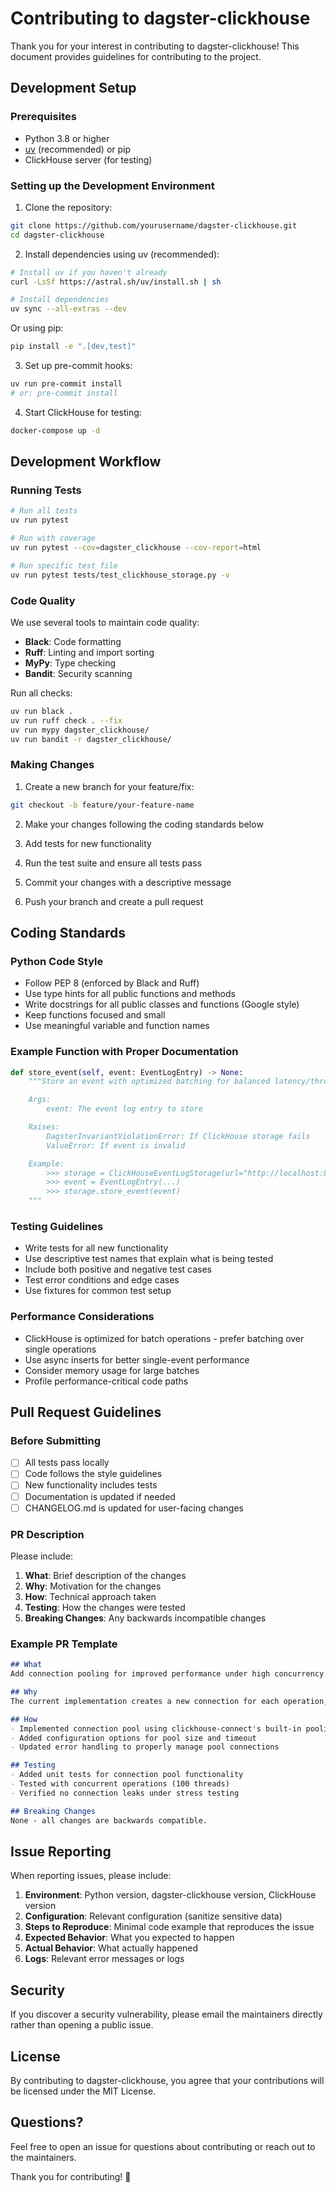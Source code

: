 # Contributing to dagster-clickhouse

Thank you for your interest in contributing to dagster-clickhouse! This document provides guidelines for contributing to the project.

## Development Setup

### Prerequisites

- Python 3.8 or higher
- [uv](https://docs.astral.sh/uv/) (recommended) or pip
- ClickHouse server (for testing)

### Setting up the Development Environment

1. Clone the repository:
```bash
git clone https://github.com/yourusername/dagster-clickhouse.git
cd dagster-clickhouse
```

2. Install dependencies using uv (recommended):
```bash
# Install uv if you haven't already
curl -LsSf https://astral.sh/uv/install.sh | sh

# Install dependencies
uv sync --all-extras --dev
```

Or using pip:
```bash
pip install -e ".[dev,test]"
```

3. Set up pre-commit hooks:
```bash
uv run pre-commit install
# or: pre-commit install
```

4. Start ClickHouse for testing:
```bash
docker-compose up -d
```

## Development Workflow

### Running Tests

```bash
# Run all tests
uv run pytest

# Run with coverage
uv run pytest --cov=dagster_clickhouse --cov-report=html

# Run specific test file
uv run pytest tests/test_clickhouse_storage.py -v
```

### Code Quality

We use several tools to maintain code quality:

- **Black**: Code formatting
- **Ruff**: Linting and import sorting
- **MyPy**: Type checking
- **Bandit**: Security scanning

Run all checks:
```bash
uv run black .
uv run ruff check . --fix
uv run mypy dagster_clickhouse/
uv run bandit -r dagster_clickhouse/
```

### Making Changes

1. Create a new branch for your feature/fix:
```bash
git checkout -b feature/your-feature-name
```

2. Make your changes following the coding standards below

3. Add tests for new functionality

4. Run the test suite and ensure all tests pass

5. Commit your changes with a descriptive message

6. Push your branch and create a pull request

## Coding Standards

### Python Code Style

- Follow PEP 8 (enforced by Black and Ruff)
- Use type hints for all public functions and methods
- Write docstrings for all public classes and functions (Google style)
- Keep functions focused and small
- Use meaningful variable and function names

### Example Function with Proper Documentation

```python
def store_event(self, event: EventLogEntry) -> None:
    """Store an event with optimized batching for balanced latency/throughput.

    Args:
        event: The event log entry to store

    Raises:
        DagsterInvariantViolationError: If ClickHouse storage fails
        ValueError: If event is invalid

    Example:
        >>> storage = ClickHouseEventLogStorage(url="http://localhost:8123/dagster")
        >>> event = EventLogEntry(...)
        >>> storage.store_event(event)
    """
```

### Testing Guidelines

- Write tests for all new functionality
- Use descriptive test names that explain what is being tested
- Include both positive and negative test cases
- Test error conditions and edge cases
- Use fixtures for common test setup

### Performance Considerations

- ClickHouse is optimized for batch operations - prefer batching over single operations
- Use async inserts for better single-event performance
- Consider memory usage for large batches
- Profile performance-critical code paths

## Pull Request Guidelines

### Before Submitting

- [ ] All tests pass locally
- [ ] Code follows the style guidelines
- [ ] New functionality includes tests
- [ ] Documentation is updated if needed
- [ ] CHANGELOG.md is updated for user-facing changes

### PR Description

Please include:

1. **What**: Brief description of the changes
2. **Why**: Motivation for the changes
3. **How**: Technical approach taken
4. **Testing**: How the changes were tested
5. **Breaking Changes**: Any backwards incompatible changes

### Example PR Template

```markdown
## What
Add connection pooling for improved performance under high concurrency.

## Why
The current implementation creates a new connection for each operation, which is inefficient and can lead to connection exhaustion under load.

## How
- Implemented connection pool using clickhouse-connect's built-in pooling
- Added configuration options for pool size and timeout
- Updated error handling to properly manage pool connections

## Testing
- Added unit tests for connection pool functionality
- Tested with concurrent operations (100 threads)
- Verified no connection leaks under stress testing

## Breaking Changes
None - all changes are backwards compatible.
```

## Issue Reporting

When reporting issues, please include:

1. **Environment**: Python version, dagster-clickhouse version, ClickHouse version
2. **Configuration**: Relevant configuration (sanitize sensitive data)
3. **Steps to Reproduce**: Minimal code example that reproduces the issue
4. **Expected Behavior**: What you expected to happen
5. **Actual Behavior**: What actually happened
6. **Logs**: Relevant error messages or logs

## Security

If you discover a security vulnerability, please email the maintainers directly rather than opening a public issue.

## License

By contributing to dagster-clickhouse, you agree that your contributions will be licensed under the MIT License.

## Questions?

Feel free to open an issue for questions about contributing or reach out to the maintainers.

Thank you for contributing! 🚀
